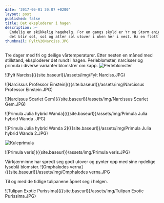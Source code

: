 ```yaml
---
date: '2017-05-01 20:07 +0200'
layout: post
published: false
title: Det eksploderer i hagen
description: >-
  Endelig en skikkelig hagehelg. For en gangs skyld er Yr og Storm enige om at
  det blir sol, sol og atter sol utover i uken her i vest. Ha en flott nye uke!
thumbnail: Fylt%20Narciss.JPG
---
```


Tre dager med fri og deilige vårtemperaturer. Etter nesten en måned med stillstand, eksploderer det rundt i hagen. Perleblomster, narcisser og primula i diverse varianter blomstrer om kapp.
![Perleblomster]({{site.baseurl}}/assets/img/Perleblomster.JPG)

![Fylt Narciss]({{site.baseurl}}/assets/img/Fylt Narciss.JPG)

<!--more-->

![Narcissus Professor Einstein]({{site.baseurl}}/assets/img/Narcissus Professor Einstein.JPG)

![Narcissus Scarlet Gem]({{site.baseurl}}/assets/img/Narcissus Scarlet Gem.JPG)

![Primula Julia hybrid Wanda]({{site.baseurl}}/assets/img/Primula Julia hybrid Wanda .JPG)

![Primula Julia hybrid Wanda 2]({{site.baseurl}}/assets/img/Primula Julia hybrid Wanda 2.JPG)

![Kuleprimula]({{site.baseurl}}/assets/img/Kuleprimula.JPG)

![Primula veris]({{site.baseurl}}/assets/img/Primula veris.JPG)

Vårkjærminne har spredt seg godt utover og pynter opp med sine nydelige lyseblå blomster.
![Omphalodes verna]({{site.baseurl}}/assets/img/Omphalodes verna.JPG

Til og med de tidlige tulipanene åpnet seg i helgen. 

![Tulipan Exotic Purissima]({{site.baseurl}}/assets/img/Tulipan Exotic Purissima.JPG)



